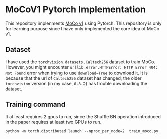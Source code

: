 # MoCoV1 Pytorch Implementation



This repository implenments [MoCo v1](https://arxiv.org/abs/1911.05722) using Pytorch.
This repository is only for learning purpose since I have only implemented the core idea of MoCo v1.


## Dataset
I have used the ``torchvision.datasets.Caltech256`` dataset to train MoCo. 
However, you might encounter ``urllib.error.HTTPError: HTTP Error 404: Not Found`` error when trying to use ``download=True`` to download it.
It is because that the url of ``Caltech256`` dataset has changed, the older ``torchvision`` version (in my case, ``0.8.2``) has trouble downloading the dataset.


## Training command

It at least requires 2 gpus to run, since the Shuffle BN operation introduced in the paper requires at least two GPUs to run.


```
python -m torch.distributed.launch --nproc_per_node=2  train_moco.py

```